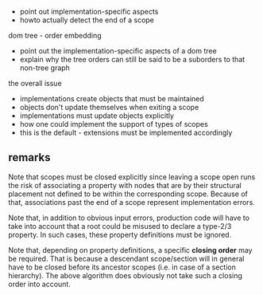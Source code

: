 
- point out implementation-specific aspects
- howto actually detect the end of a scope

dom tree - order embedding
- point out the implementation-specific
  aspects of a dom tree
- explain why the tree orders can still be said
  to be a suborders to that non-tree graph

the overall issue
- implementations create objects that must be maintained
- objects don't update themselves when exiting a scope
- implementations must update objects explicitly
- how one could implement the support of types of scopes
- this is the default - extensions must be implemented accordingly

<!-- ======================================================================= -->
## remarks

Note that scopes must be closed explicitly since leaving a scope open runs the
risk of associating a property with nodes that are by their structural placement
not defined to be within the corresponding scope. Because of that, associations
past the end of a scope represent implementation errors.

Note that, in addition to obvious input errors, production code will have to
take into account that a root could be misused to declare a type-2/3 property.
In such cases, these property definitions must be ignored.

Note that, depending on property definitions, a specific **closing order** may
be required. That is because a descendant scope/section will in general have
to be closed before its ancestor scopes (i.e. in case of a section hierarchy).
The above algorithm does obviously not take such a closing order into account.
